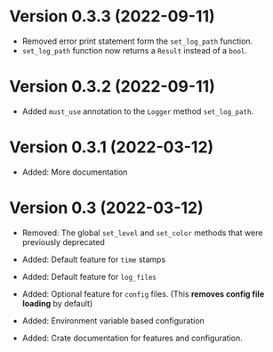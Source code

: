 # Version 0.3.3 (2022-09-11)

- Removed error print statement form the `set_log_path` function.
- `set_log_path` function now returns a `Result` instead of a `bool`.

# Version 0.3.2 (2022-09-11)

- Added `must_use` annotation to the `Logger` method `set_log_path`.

# Version 0.3.1 (2022-03-12)

- Added: More documentation

# Version 0.3 (2022-03-12)

- Removed: The global `set_level` and `set_color` methods that were previously deprecated

- Added: Default feature for `time` stamps
- Added: Default feature for `log_files`
- Added: Optional feature for `config` files. (This **removes config file loading** by default)
- Added: Environment variable based configuration
- Added: Crate documentation for features and configuration.
